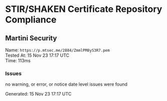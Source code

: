 # STIR/SHAKEN Certificate Repository Compliance

## Martini Security

Name: `https://p.mtsec.me/2884/ZmmlPM8yS3R7.pem`\
Tested At: 15 Nov 23 17:17 UTC\
Time: 113ms

### Issues

no warning, or error, or notice date level issues were found

Generated: 15 Nov 23 17:17 UTC